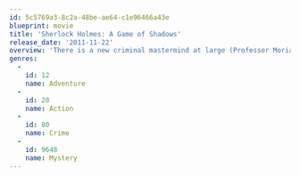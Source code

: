 ```yaml
---
id: 5c5769a3-8c2a-48be-ae64-c1e96466a43e
blueprint: movie
title: 'Sherlock Holmes: A Game of Shadows'
release_date: '2011-11-22'
overview: 'There is a new criminal mastermind at large (Professor Moriarty) and not only is he Holmes’ intellectual equal, but his capacity for evil and lack of conscience may give him an advantage over the  detective.'
genres:
  -
    id: 12
    name: Adventure
  -
    id: 28
    name: Action
  -
    id: 80
    name: Crime
  -
    id: 9648
    name: Mystery
---
```

